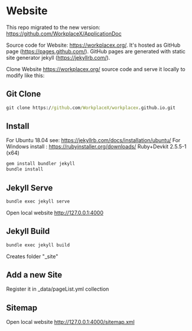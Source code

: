 # Website

This repo migrated to the new version: https://github.com/WorkplaceX/ApplicationDoc

Source code for Website: https://workplacex.org/. It's hosted as GitHub page (https://pages.github.com/). GitHub pages are generated with static site generator jekyll (https://jekyllrb.com/). 

Clone Website https://workplacex.org/ source code and serve it locally to modify like this:

## Git Clone
```cmd
git clone https://github.com/WorkplaceX/workplacex.github.io.git
```

## Install
For Ubuntu 18.04 see: https://jekyllrb.com/docs/installation/ubuntu/
For Windows install : https://rubyinstaller.org/downloads/ Ruby+Devkit 2.5.5-1 (x64)
```cmd
gem install bundler jekyll
bundle install
```

## Jekyll Serve
```cmd
bundle exec jekyll serve
```
Open local website http://127.0.0.1:4000

## Jekyll Build
```cmd
bundle exec jekyll build
```
Creates folder "_site"

## Add a new Site
Register it in _data/pageList.yml collection

## Sitemap
Open local website http://127.0.0.1:4000/sitemap.xml
